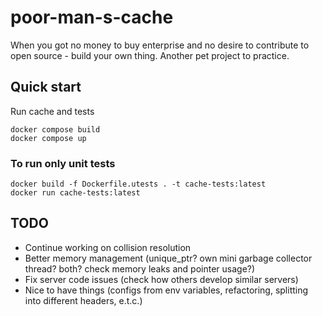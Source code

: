 # poor-man-s-cache
When you got no money to buy enterprise and no desire to contribute to open source - build your own thing. Another pet project to practice.

## Quick start

Run cache and tests
```
docker compose build
docker compose up
```



### To run only unit tests
```
docker build -f Dockerfile.utests . -t cache-tests:latest
docker run cache-tests:latest
```

## TODO
- Continue working on collision resolution
- Better memory management (unique_ptr? own mini garbage collector thread? both? check memory leaks and pointer usage?)
- Fix server code issues (check how others develop similar servers)
- Nice to have things (configs from env variables, refactoring, splitting into different headers, e.t.c.)